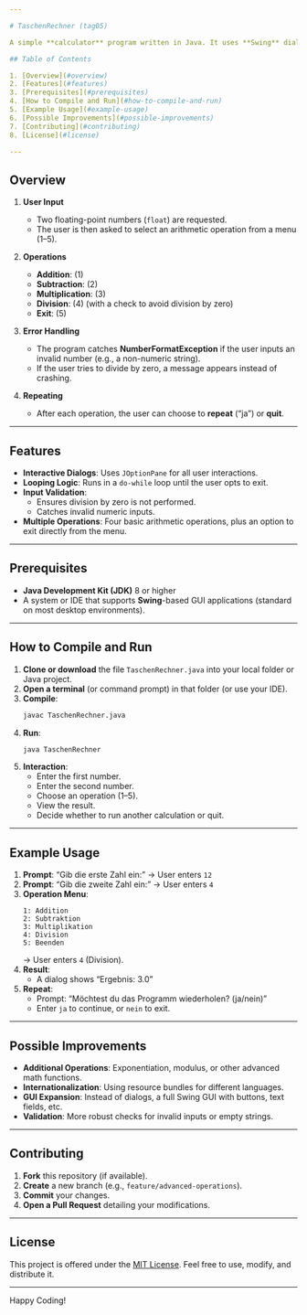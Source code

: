 ```yaml
---

# TaschenRechner (tag05)

A simple **calculator** program written in Java. It uses **Swing** dialogs to interact with the user, allowing them to perform basic arithmetic operations (addition, subtraction, multiplication, and division) on two numbers. The user can repeat calculations until they choose to exit.

## Table of Contents

1. [Overview](#overview)  
2. [Features](#features)  
3. [Prerequisites](#prerequisites)  
4. [How to Compile and Run](#how-to-compile-and-run)  
5. [Example Usage](#example-usage)  
6. [Possible Improvements](#possible-improvements)  
7. [Contributing](#contributing)  
8. [License](#license)

---
```


## Overview

1. **User Input**  
   - Two floating-point numbers (`float`) are requested.  
   - The user is then asked to select an arithmetic operation from a menu (1–5).

2. **Operations**  
   - **Addition**: (1)  
   - **Subtraction**: (2)  
   - **Multiplication**: (3)  
   - **Division**: (4) (with a check to avoid division by zero)  
   - **Exit**: (5)

3. **Error Handling**  
   - The program catches **NumberFormatException** if the user inputs an invalid number (e.g., a non-numeric string).  
   - If the user tries to divide by zero, a message appears instead of crashing.

4. **Repeating**  
   - After each operation, the user can choose to **repeat** (“ja”) or **quit**.

---

## Features

- **Interactive Dialogs**: Uses `JOptionPane` for all user interactions.  
- **Looping Logic**: Runs in a `do-while` loop until the user opts to exit.  
- **Input Validation**:  
  - Ensures division by zero is not performed.  
  - Catches invalid numeric inputs.  
- **Multiple Operations**: Four basic arithmetic operations, plus an option to exit directly from the menu.

---

## Prerequisites

- **Java Development Kit (JDK)** 8 or higher  
- A system or IDE that supports **Swing**-based GUI applications (standard on most desktop environments).

---

## How to Compile and Run

1. **Clone or download** the file `TaschenRechner.java` into your local folder or Java project.
2. **Open a terminal** (or command prompt) in that folder (or use your IDE).
3. **Compile**:
   ```bash
   javac TaschenRechner.java
   ```
4. **Run**:
   ```bash
   java TaschenRechner
   ```
5. **Interaction**:
   - Enter the first number.
   - Enter the second number.
   - Choose an operation (1–5).
   - View the result.
   - Decide whether to run another calculation or quit.

---

## Example Usage

1. **Prompt**: “Gib die erste Zahl ein:” → User enters `12`
2. **Prompt**: “Gib die zweite Zahl ein:” → User enters `4`
3. **Operation Menu**:  
   ```
   1: Addition
   2: Subtraktion
   3: Multiplikation
   4: Division
   5: Beenden
   ```
   → User enters `4` (Division).
4. **Result**:  
   - A dialog shows “Ergebnis: 3.0”
5. **Repeat**:
   - Prompt: “Möchtest du das Programm wiederholen? (ja/nein)”
   - Enter `ja` to continue, or `nein` to exit.

---

## Possible Improvements

- **Additional Operations**: Exponentiation, modulus, or other advanced math functions.  
- **Internationalization**: Using resource bundles for different languages.  
- **GUI Expansion**: Instead of dialogs, a full Swing GUI with buttons, text fields, etc.  
- **Validation**: More robust checks for invalid inputs or empty strings.

---

## Contributing

1. **Fork** this repository (if available).  
2. **Create** a new branch (e.g., `feature/advanced-operations`).  
3. **Commit** your changes.  
4. **Open a Pull Request** detailing your modifications.

---

## License

This project is offered under the [MIT License](LICENSE). Feel free to use, modify, and distribute it.

---

Happy Coding!
